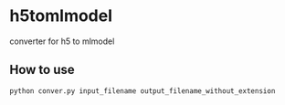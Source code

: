 # h5tomlmodel
converter for h5 to mlmodel

## How to use
`python conver.py input_filename output_filename_without_extension`

